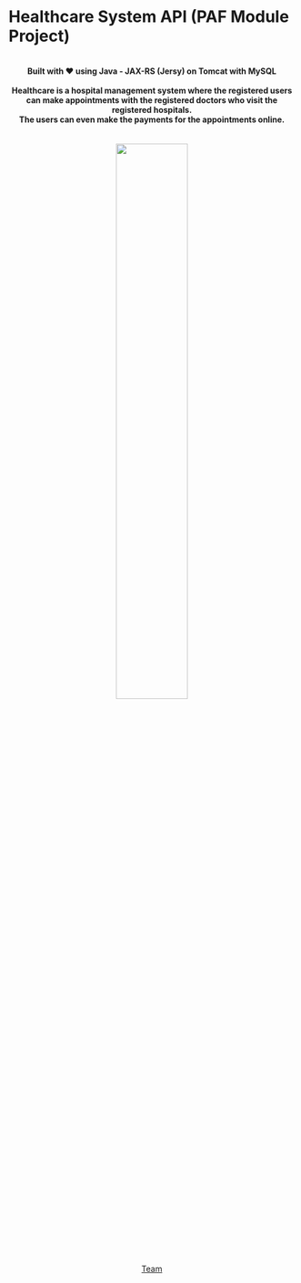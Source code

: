 # Healthcare System API (PAF Module Project)

<p align="center">
  <b><br>Built with ❤️ using Java - JAX-RS (Jersy) on Tomcat with MySQL<br><br></b>
  <b>Healthcare is a hospital management system where the registered users can make appointments with the registered doctors who visit the registered hospitals.<br>The users can even make the payments for the appointments online.</b><br><br>
  <br>
  <img width="50%" src="https://imagehost.imageupload.net/2020/04/15/Healthcare.gif">
  <br><br>
 <a href="https://github.com/pafhealthcareproject/Healthcare/graphs/contributors">Team</a>
  </p>
</p>
